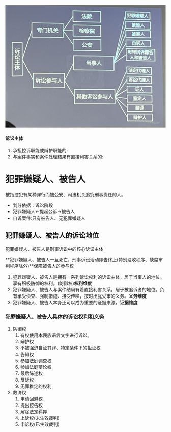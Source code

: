 ![图示](./img/20240306-3.jpg)
#### 诉讼主体
1. 承担控诉职能或辩护职能的;
2. 与案件事实和案件处理结果有直接利害关系的:
# 犯罪嫌疑人、被告人
被指控犯有某种罪行而被公安、司法机关追究刑事责任的人。
- 划分依据：诉讼阶段
- 犯罪嫌疑人←提起公诉→被告人
- 自诉案件:只有被告人、无犯罪嫌疑人
## 犯罪嫌疑人、被告人的诉讼地位
犯罪嫌疑人、被告人是刑事诉讼中的核心诉讼主体

 **犯罪嫌疑人、被告人一旦死亡，刑事诉讼活动即告终止(特别没收程序、缺席审判程序除外)**保障被告人的参与权

1. 犯罪嫌疑人、被告人是拥有一系列诉讼权利的诉讼主体，居于当事人的地位。享有积极防御的权利。(防御权)**权利维度**
2. 犯罪嫌疑人、被告人与案件结局有着直接利害关系，居于被追诉者的地位。负有承受侦查、强制措施、接受传唤，按时出庭受审的义务。**义务维度**
3. 犯罪嫌疑人、被告人本身还可以成为重要的证据来源。**证据维度**
### 犯罪嫌疑人、被告人具体的诉讼权利和义务
1. 防御权
   1. 有权使用本民族语言文字进行诉讼。
   2. 辩护权
   3. 不被强迫自证其罪、特定条件下的拒证权
   4. 告知权
   5. 参加法庭调查权
   6. 参加法庭辩论权
   7. 最后陈述权
   8. 反诉权
   9. 无罪推定的权利
2. 救济权
   1. 申请回避权
   2. 提出控告权
   3. 解除法定羁押
   4. 上诉权(未生效裁判)
   5. 申诉权(已生效裁判)